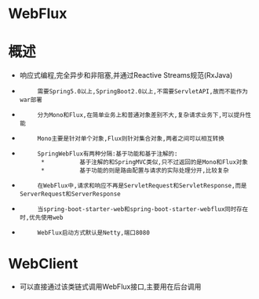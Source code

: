 # WebFlux



# 概述

* 响应式编程,完全异步和非阻塞,并通过Reactive Streams规范(RxJava)

 *          需要Spring5.0以上,SpringBoot2.0以上,不需要ServletAPI,故而不能作为war部署
 *          分为Mono和Flux,在简单业务上和普通对象差别不大,复杂请求业务下,可以提升性能
 *          Mono主要是针对单个对象,Flux则针对集合对象,两者之间可以相互转换
 *          SpringWebFlux有两种分隔:基于功能和基于注解的:
             *          基于注解的和SpringMVC类似,只不过返回的是Mono和Flux对象
             *          基于功能的则是路由配置与请求的实际处理分开,比较复杂
*          在WebFlux中,请求和响应不再是ServletRequest和ServletResponse,而是ServerRequest和ServerResponse
*          当spring-boot-starter-web和spring-boot-starter-webflux同时存在时,优先使用web
*          WebFlux启动方式默认是Netty,端口8080



# WebClient

* 可以直接通过该类链式调用WebFlux接口,主要用在后台调用